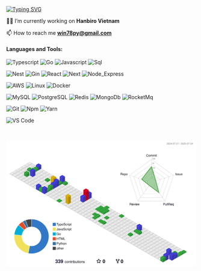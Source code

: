 [![Typing SVG](https://readme-typing-svg.herokuapp.com?font=Architects+Daughter&color=1D4ED8&size=30&lines=Hey!+It's+Win!;I'm+a+Fullstack+Developer...;And+I'm+a+proud+Vietnam+🇻🇳)](https://github.com/win78py/win78py)

<!--
<p align="center"> 
 <img src="https://komarev.com/ghpvc/?username=supravatm&label=Profile%20views&color=0e75b6&style=flat" alt="Supravat-mondal" /> 

<div align="center">
  <img src="https://techstack-generator.vercel.app/ts-icon.svg" alt="icon" width="50" height="50" />
  <img src="https://techstack-generator.vercel.app/js-icon.svg" alt="icon"width="50" height="50" />
  <img src="https://techstack-generator.vercel.app/react-icon.svg" alt="icon" width="50" height="50" />
 <img src="https://techstack-generator.vercel.app/mysql-icon.svg" alt="icon" width="50" height="50" />
</div>

<br>

<div align="center">
  <img src="https://techstack-generator.vercel.app/docker-icon.svg" alt="icon" width="50" height="50" />
  <img src="https://techstack-generator.vercel.app/aws-icon.svg" alt="icon" width="50" height="50" />
  <img src="https://techstack-generator.vercel.app/github-icon.svg" alt="icon" width="50" height="50" />
  <img src="https://techstack-generator.vercel.app/prettier-icon.svg" alt="icon" width="50" height="50" />
  <img src="https://techstack-generator.vercel.app/restapi-icon.svg" alt="icon" width="50" height="50" />
</div>

<img align="right" alt="Coding" width="400" src="https://github.com/supravatm/supravatm/blob/main/src/code.gif">

<br><br>
-->
👨‍💻 I’m currently working on **Hanbiro Vietnam**

📫 How to reach me **win78py@gmail.com**


#### Languages and Tools:

![Typescript](http://img.shields.io/badge/-Typescript-3178c6?style=flat-square&logo=typescript&logoColor=white)
![Go](http://img.shields.io/badge/-Go-69d7e4?style=flat-square&logo=go&logoColor=black)
![Javascript](http://img.shields.io/badge/-Javascript-fcd400?style=flat-square&logo=javascript&logoColor=black)
![Sql](http://img.shields.io/badge/-Sql-00758f?style=flat-square&logo=Mysql&logoColor=white)
<!-- ![Java](http://img.shields.io/badge/-Java-e8892f?style=flat-square&logo=java&logoColor=white) 
![Html](http://img.shields.io/badge/-Html-e24c27?style=flat-square&logo=html5&logoColor=white)
![Css](http://img.shields.io/badge/-Css-2a65f1?style=flat-square&logo=css3&logoColor=white)
![Sass](http://img.shields.io/badge/-Sass-cc6699?style=flat-square&logo=sass&logoColor=white)
![Less](http://img.shields.io/badge/-Less-254c7d?style=flat-square&logo=less&logoColor=white)
![Typescript](http://img.shields.io/badge/-Typescript-3178c6?style=flat-square&logo=typescript&logoColor=white)
![Shell](http://img.shields.io/badge/-Shell-c9c9c9?style=flat-square&logo=gnu-bash&logoColor=black)
![Scala](http://img.shields.io/badge/-Scala-dd3734?style=flat-square&logo=scala&logoColor=white)
![Python](http://img.shields.io/badge/-Python-346e9e?style=flat-square&logo=python&logoColor=white)
![Go](http://img.shields.io/badge/-Go-69d7e4?style=flat-square&logo=go&logoColor=black)
![Markdown](http://img.shields.io/badge/-Markdown-white?style=flat-square&logo=markdown&logoColor=black)
![Kotlin](http://img.shields.io/badge/-Kotlin-7f52ff?style=flat-square&logo=kotlin&logoColor=white)
![Php](http://img.shields.io/badge/-Php-767bb3?style=flat-square&logo=php&logoColor=white)
-->
![Nest](https://img.shields.io/badge/-Nest-E0234E?style=flat-square&logo=nestjs&logoColor=white)
![Gin](http://img.shields.io/badge/-Gin-3190d1?style=flat-square&logo=go&logoColor=white)
![React](https://img.shields.io/badge/-React-61DAFB?style=flat-square&logo=react&logoColor=black)
![Next](https://img.shields.io/badge/-Next-000000?style=flat-square&logo=next.js&logoColor=white)
![Node_Express](https://img.shields.io/badge/-Node_Express-339933?style=flat-square&logo=node.js&logoColor=white)

<!--
![Spring](http://img.shields.io/badge/-Spring-6db33f?style=flat-square&logo=spring&logoColor=white)
![Springboot](http://img.shields.io/badge/-Springboot-629e3a?style=flat-square&logo=springboot&logoColor=white)
![Project Reactor](http://img.shields.io/badge/-Project%20Reactor-6db33f?style=flat-square&logo=react&logoColor=white)
![Vue.js](http://img.shields.io/badge/-Vue.js-41b883?style=flat-square&logo=vue.js&logoColor=white)
![Gin](http://img.shields.io/badge/-Gin-3190d1?style=flat-square&logo=go&logoColor=white)
![Flask](http://img.shields.io/badge/-Flask-white?style=flat-square&logo=flask&logoColor=black)
![Pytest](http://img.shields.io/badge/-Pytest-white?style=flat-square&logo=pytest)
![Swoole](http://img.shields.io/badge/-Swoole-338eef?style=flat-square&logo=php&logoColor=white)
![Kotlinx Coroutines](http://img.shields.io/badge/-Kotlinx%20Coroutines-7f52ff?style=flat-square&logo=kotlin&logoColor=white)
-->

![AWS](https://img.shields.io/badge/-AWS-FF9900?style=flat-square&logo=amazonaws&logoColor=white)
![Linux](http://img.shields.io/badge/-Linux-fad134?style=flat-square&logo=linux&logoColor=black)
![Docker](http://img.shields.io/badge/-Docker-3596ed?style=flat-square&logo=docker&logoColor=white)
<!-- ![Nginx](http://img.shields.io/badge/-Nginx-2b9900?style=flat-square&logo=nginx&logoColor=white) -->
<!-- ![Kubernetes](http://img.shields.io/badge/-Kubernetes-326de6?style=flat-square&logo=kubernetes&logoColor=white) -->

![MySQL](http://img.shields.io/badge/-MySQL-white?style=flat-square&logo=mysql)
![PostgreSQL](http://img.shields.io/badge/-PostgreSQL-white?style=flat-square&logo=postgresql)
![Redis](http://img.shields.io/badge/-Redis-white?style=flat-square&logo=redis)
![MongoDb](http://img.shields.io/badge/-MongoDb-white?style=flat-square&logo=mongodb)
![RocketMq](http://img.shields.io/badge/-RocketMq-white?style=flat-square&logo=apacherocketmq)
<!-- ![Kafka](http://img.shields.io/badge/-Kafka-white?style=flat-square&logo=apachekafka&logoColor=black)
![RabbitMq](http://img.shields.io/badge/-RabbitMq-white?style=flat-square&logo=rabbitmq)
![Hive](http://img.shields.io/badge/-Hive-white?style=flat-square&logo=apachehive)
![Spark](http://img.shields.io/badge/-Spark-white?style=flat-square&logo=apachespark)
![ElasticSearch](http://img.shields.io/badge/-ElasticSearch-white?style=flat-square&logo=elasticsearch&logoColor=black) -->

![Git](http://img.shields.io/badge/-Git-white?style=flat-square&logo=git)
![Npm](https://img.shields.io/badge/-NPM-white?style=flat-square&logo=npm&logoColor=CB3837)
![Yarn](https://img.shields.io/badge/-Yarn-white?style=flat-square&logo=yarn)
<!-- ![Subversion](http://img.shields.io/badge/-Subversion-white?style=flat-square&logo=subversion)
![Maven](http://img.shields.io/badge/-Maven-white?style=flat-square&logo=apachemaven&logoColor=bc2043)
![Gradle](http://img.shields.io/badge/-Gradle-white?style=flat-square&logo=gradle&logoColor=09303a)
![Vgo](http://img.shields.io/badge/-Vgo-white?style=flat-square&logo=go)
-->

![VS Code](http://img.shields.io/badge/-VS%20Code-black?style=flat-square&logo=visualstudiocode&logoColor=3aa7f2)
<!--
![Eclipse](http://img.shields.io/badge/-Eclipse-41347e?style=flat-square&logo=eclipse&logoColor=white)
![IntelliJ IDEA](http://img.shields.io/badge/-IntelliJ%20IDEA-black?style=flat-square&logo=intellijidea&logoColor=white)
![Sublime Text](http://img.shields.io/badge/-Sublime%20Text-484848?style=flat-square&logo=sublimetext)
-->
<br/>

![My 3D Git History](./profile-3d-contrib/profile-gitblock.svg)

<br/>
